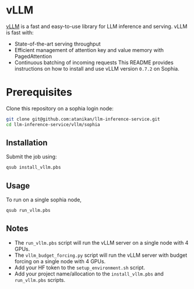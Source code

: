 # vLLM
[vLLM](https://vllm.readthedocs.io/en/latest/) is a fast and easy-to-use library for LLM inference and serving.
vLLM is fast with:
* State-of-the-art serving throughput
* Efficient management of attention key and value memory with PagedAttention
* Continuous batching of incoming requests
This README provides instructions on how to install and use vLLM version `0.7.2` on Sophia.


# Prerequisites

Clone this repository on a sophia login node:
```bash
git clone git@github.com:atanikan/llm-inference-service.git
cd llm-inference-service/vllm/sophia
```


## Installation

Submit the job using:
```bash
qsub install_vllm.pbs
```

## Usage

To run on a single sophia node,

```bash
qsub run_vllm.pbs
```


## Notes

* The `run_vllm.pbs` script will run the vLLM server on a single node with 4 GPUs.
* The `vllm_budget_forcing.py` script will run the vLLM server with budget forcing on a single node with 4 GPUs.
* Add your HF token to the `setup_environment.sh` script.
* Add your project name/allocation to the `install_vllm.pbs` and `run_vllm.pbs` scripts.




